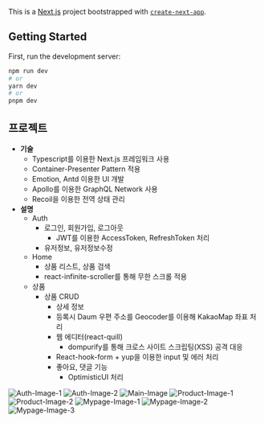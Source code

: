 This is a [Next.js](https://nextjs.org/) project bootstrapped with [`create-next-app`](https://github.com/vercel/next.js/tree/canary/packages/create-next-app).

## Getting Started

First, run the development server:

```bash
npm run dev
# or
yarn dev
# or
pnpm dev
```

## 프로젝트

- **기술**
  - Typescript를 이용한 Next.js 프레임워크 사용
  - Container-Presenter Pattern 적용
  - Emotion, Antd 이용한 UI 개발
  - Apollo를 이용한 GraphQL Network 사용
  - Recoil을 이용한 전역 상태 관리
- **설명**
  - Auth
    - 로그인, 회원가입, 로그아웃
      - JWT를 이용한 AccessToken, RefreshToken 처리
    - 유저정보, 유저정보수정
  - Home
    - 상품 리스트, 상품 검색
    - react-infinite-scroller를 통해 무한 스크롤 적용
  - 상품
    - 상품 CRUD
      - 상세 정보
      - 등록시 Daum 우편 주소를 Geocoder를 이용해 KakaoMap 좌표 처리
      - 웹 에디터(react-quill)
        - dompurify를 통해 크로스 사이트 스크립팅(XSS) 공격 대응
      - React-hook-form + yup을 이용한 input 및 에러 처리
      - 좋아요, 댓글 기능
        - OptimisticUI 처리

![Auth-Image-1](./public/readme/auth-1.png)
![Auth-Image-2](./public/readme/auth-2.png)
![Main-Image](./public/readme/main-1.png)
![Product-Image-1](./public/readme/product-1.png)
![Product-Image-2](./public/readme/product-2.png)
![Mypage-Image-1](./public/readme/mypage-1.png)
![Mypage-Image-2](./public/readme/mypage-2.png)
![Mypage-Image-3](./public/readme/mypage-3.png)

